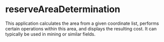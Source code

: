 # reserveAreaDetermination
This application calculates the area from a given coordinate list, performs certain operations within this area, and displays the resulting cost. It can typically be used in mining or similar fields.
